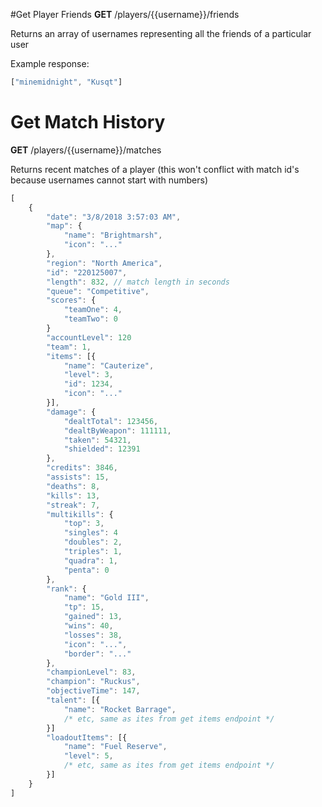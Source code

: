 #Get Player Friends
**GET** /players/{{username}}/friends

Returns an array of usernames representing all the friends of a particular user

Example response:
```js
["minemidnight", "Kusqt"]
```

# Get Match History
**GET** /players/{{username}}/matches

Returns recent matches of a player (this won't conflict with match id's because usernames cannot start with numbers)

```js
[
	{
		"date": "3/8/2018 3:57:03 AM",
		"map": {
			"name": "Brightmarsh",
			"icon": "..."
		},
		"region": "North America",
		"id": "220125007",
		"length": 832, // match length in seconds
		"queue": "Competitive",
		"scores": {
			"teamOne": 4,
			"teamTwo": 0
		}
		"accountLevel": 120
		"team": 1,
		"items": [{
			"name": "Cauterize",
			"level": 3,
			"id": 1234,
			"icon": "..."
		}],
		"damage": {
			"dealtTotal": 123456,
			"dealtByWeapon": 111111,
			"taken": 54321,
			"shielded": 12391
		},
		"credits": 3846,
		"assists": 15,
		"deaths": 8,
		"kills": 13,
		"streak": 7,
		"multikills": {
			"top": 3,
			"singles": 4
			"doubles": 2,
			"triples": 1,
			"quadra": 1,
			"penta": 0
		},
		"rank": {
			"name": "Gold III",
			"tp": 15,
			"gained": 13,
			"wins": 40,
			"losses": 38,
			"icon": "...",
			"border": "..."
		},
		"championLevel": 83,
		"champion": "Ruckus",
		"objectiveTime": 147,
		"talent": [{
			"name": "Rocket Barrage",
			/* etc, same as ites from get items endpoint */
		}]
		"loadoutItems": [{
			"name": "Fuel Reserve",
			"level": 5,
			/* etc, same as ites from get items endpoint */
		}]
	}
]
```